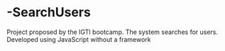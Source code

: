 # -SearchUsers
 Project proposed by the IGTI bootcamp. The system searches for users. Developed using JavaScript without a framework
